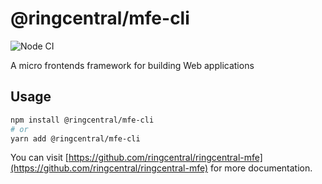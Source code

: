 # @ringcentral/mfe-cli

![Node CI](https://github.com/ringcentral/ringcentral-mfe/workflows/Node%20CI/badge.svg)

A micro frontends framework for building Web applications

## Usage

```bash
npm install @ringcentral/mfe-cli
# or
yarn add @ringcentral/mfe-cli
```

You can visit [https://github.com/ringcentral/ringcentral-mfe](https://github.com/ringcentral/ringcentral-mfe) for more documentation.
